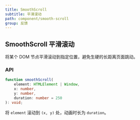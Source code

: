 ```yaml
---
title: SmoothScroll
subtitle: 平滑滚动
path: component/smooth-scroll
group: 反馈
---
```


## SmoothScroll 平滑滚动

将某个 DOM 节点平滑滚动到指定位置，避免生硬的长距离页面跳动。

### API

```ts
function smoothScroll(
	element: HTMLElement | Window,
	x: number,
	y: number,
	duration: number = 250
): void;
```

将 `element` 滚动到 `(x, y)` 处，动画时长为 `duration`。
